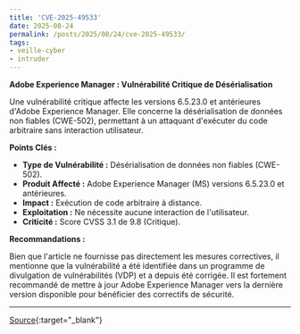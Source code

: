 ```yaml
---
title: 'CVE-2025-49533'
date: 2025-08-24
permalink: /posts/2025/08/24/cve-2025-49533/
tags:
- veille-cyber
- intruder
---
```

**Adobe Experience Manager : Vulnérabilité Critique de Désérialisation**

Une vulnérabilité critique affecte les versions 6.5.23.0 et antérieures d'Adobe Experience Manager. Elle concerne la désérialisation de données non fiables (CWE-502), permettant à un attaquant d'exécuter du code arbitraire sans interaction utilisateur.

**Points Clés :**

*   **Type de Vulnérabilité :** Désérialisation de données non fiables (CWE-502).
*   **Produit Affecté :** Adobe Experience Manager (MS) versions 6.5.23.0 et antérieures.
*   **Impact :** Exécution de code arbitraire à distance.
*   **Exploitation :** Ne nécessite aucune interaction de l'utilisateur.
*   **Criticité :** Score CVSS 3.1 de 9.8 (Critique).

**Recommandations :**

Bien que l'article ne fournisse pas directement les mesures correctives, il mentionne que la vulnérabilité a été identifiée dans un programme de divulgation de vulnérabilités (VDP) et a depuis été corrigée. Il est fortement recommandé de mettre à jour Adobe Experience Manager vers la dernière version disponible pour bénéficier des correctifs de sécurité.

---
[Source](https://cvemon.intruder.io/cves/CVE-2025-49533){:target="_blank"}
